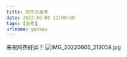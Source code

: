 ```yaml
---
title: 阿杰の高考
date: 2022-06-05 12:00:00
tags: [高考]
urlname: gaokao
---
```

来祝阿杰好运？
![IMG_20220605_213058.jpg](https://s2.loli.net/2022/06/05/1tlFZqb8B5CfhiS.jpg)